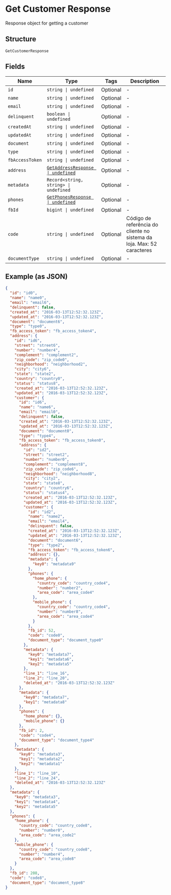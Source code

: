 
# Get Customer Response

Response object for getting a customer

## Structure

`GetCustomerResponse`

## Fields

| Name | Type | Tags | Description |
|  --- | --- | --- | --- |
| `id` | `string \| undefined` | Optional | - |
| `name` | `string \| undefined` | Optional | - |
| `email` | `string \| undefined` | Optional | - |
| `delinquent` | `boolean \| undefined` | Optional | - |
| `createdAt` | `string \| undefined` | Optional | - |
| `updatedAt` | `string \| undefined` | Optional | - |
| `document` | `string \| undefined` | Optional | - |
| `type` | `string \| undefined` | Optional | - |
| `fbAccessToken` | `string \| undefined` | Optional | - |
| `address` | [`GetAddressResponse \| undefined`](../../doc/models/get-address-response.md) | Optional | - |
| `metadata` | `Record<string, string> \| undefined` | Optional | - |
| `phones` | [`GetPhonesResponse \| undefined`](../../doc/models/get-phones-response.md) | Optional | - |
| `fbId` | `bigint \| undefined` | Optional | - |
| `code` | `string \| undefined` | Optional | Código de referência do cliente no sistema da loja. Max: 52 caracteres |
| `documentType` | `string \| undefined` | Optional | - |

## Example (as JSON)

```json
{
  "id": "id0",
  "name": "name0",
  "email": "email6",
  "delinquent": false,
  "created_at": "2016-03-13T12:52:32.123Z",
  "updated_at": "2016-03-13T12:52:32.123Z",
  "document": "document6",
  "type": "type0",
  "fb_access_token": "fb_access_token4",
  "address": {
    "id": "id6",
    "street": "street6",
    "number": "number4",
    "complement": "complement2",
    "zip_code": "zip_code0",
    "neighborhood": "neighborhood2",
    "city": "city6",
    "state": "state2",
    "country": "country0",
    "status": "status8",
    "created_at": "2016-03-13T12:52:32.123Z",
    "updated_at": "2016-03-13T12:52:32.123Z",
    "customer": {
      "id": "id6",
      "name": "name6",
      "email": "email0",
      "delinquent": false,
      "created_at": "2016-03-13T12:52:32.123Z",
      "updated_at": "2016-03-13T12:52:32.123Z",
      "document": "document0",
      "type": "type4",
      "fb_access_token": "fb_access_token0",
      "address": {
        "id": "id2",
        "street": "street2",
        "number": "number0",
        "complement": "complement8",
        "zip_code": "zip_code6",
        "neighborhood": "neighborhood8",
        "city": "city2",
        "state": "state8",
        "country": "country6",
        "status": "status4",
        "created_at": "2016-03-13T12:52:32.123Z",
        "updated_at": "2016-03-13T12:52:32.123Z",
        "customer": {
          "id": "id2",
          "name": "name2",
          "email": "email4",
          "delinquent": false,
          "created_at": "2016-03-13T12:52:32.123Z",
          "updated_at": "2016-03-13T12:52:32.123Z",
          "document": "document6",
          "type": "type2",
          "fb_access_token": "fb_access_token6",
          "address": {},
          "metadata": {
            "key0": "metadata9"
          },
          "phones": {
            "home_phone": {
              "country_code": "country_code4",
              "number": "number2",
              "area_code": "area_code4"
            },
            "mobile_phone": {
              "country_code": "country_code4",
              "number": "number8",
              "area_code": "area_code4"
            }
          },
          "fb_id": 52,
          "code": "code0",
          "document_type": "document_type0"
        },
        "metadata": {
          "key0": "metadata7",
          "key1": "metadata6",
          "key2": "metadata5"
        },
        "line_1": "line_16",
        "line_2": "line_20",
        "deleted_at": "2016-03-13T12:52:32.123Z"
      },
      "metadata": {
        "key0": "metadata7",
        "key1": "metadata8"
      },
      "phones": {
        "home_phone": {},
        "mobile_phone": {}
      },
      "fb_id": 2,
      "code": "code4",
      "document_type": "document_type4"
    },
    "metadata": {
      "key0": "metadata3",
      "key1": "metadata2",
      "key2": "metadata1"
    },
    "line_1": "line_10",
    "line_2": "line_24",
    "deleted_at": "2016-03-13T12:52:32.123Z"
  },
  "metadata": {
    "key0": "metadata3",
    "key1": "metadata4",
    "key2": "metadata5"
  },
  "phones": {
    "home_phone": {
      "country_code": "country_code8",
      "number": "number0",
      "area_code": "area_code2"
    },
    "mobile_phone": {
      "country_code": "country_code8",
      "number": "number4",
      "area_code": "area_code8"
    }
  },
  "fb_id": 208,
  "code": "code8",
  "document_type": "document_type8"
}
```

